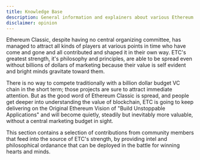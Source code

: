 ```yaml
---
title: Knowledge Base
description: General information and explainers about various Ethereum Classic history and concepts
disclaimer: opinion
---
```


Ethereum Classic, despite having no central organizing committee, has managed to attract all kinds of players at various points in time who have come and gone and all contributed and shaped it in their own way. ETC's greatest strength, it's philosophy and principles, are able to be spread even without billions of dollars of marketing because their value is self evident and bright minds gravitate toward them.

There is no way to compete traditionally with a billion dollar budget VC chain in the short term; those projects are sure to attract immediate attention. But as the good word of Ethereum Classic is spread, and people get deeper into understanding the value of blockchain, ETC is going to keep delivering on the Original Ethereum Vision of "Build Unstoppable Applications" and will become quietly, steadily but inevitably more valuable, without a central marketing budget in sight.

This section contains a selection of contributions from community members that feed into the source of ETC's strength, by providing intel and philosophical ordanance that can be deployed in the battle for winning hearts and minds.
